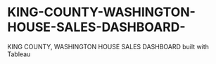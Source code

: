 # KING-COUNTY-WASHINGTON-HOUSE-SALES-DASHBOARD-
KING COUNTY, WASHINGTON HOUSE SALES DASHBOARD  built with Tableau
